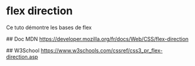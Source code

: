 # flex direction

Ce tuto démontre les bases de flex

## Doc MDN
https://developer.mozilla.org/fr/docs/Web/CSS/flex-direction

## W3School
https://www.w3schools.com/cssref/css3_pr_flex-direction.asp